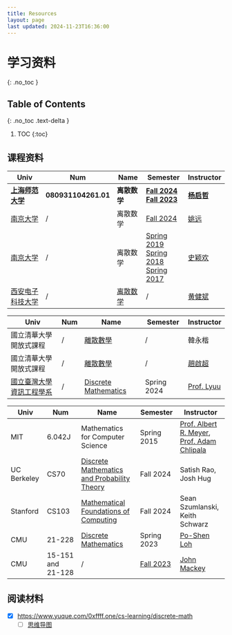 ```yaml
---
title: Resources
layout: page
last updated: 2024-11-23T16:36:00
---
```

# 学习资料
{: .no_toc }

## Table of Contents
{: .no_toc .text-delta }

1. TOC
{:toc}

## 课程资料

| **Univ**                               | **Num**             | **Name**                                             | **Semester**                                                                                                                                                                                   | **Instructor**                                      |
| -------------------------------------- | ------------------- | ---------------------------------------------------- | ---------------------------------------------------------------------------------------------------------------------------------------------------------------------------------------------- | --------------------------------------------------- |
| **[上海师范大学](https://www.shnu.edu.cn/)** | **080931104261.01** | **离散数学**                                             | **[Fall 2024](https://www.dm2024w.spacepenguin.com.cn/)<br>[Fall 2023](https://www.dm2023w.spacepenguin.com.cn/)**                                                                             | **[杨启哲](https://basics.sjtu.edu.cn/~yangqizhe/)**   |
| [南京大学](https://cs.nju.edu.cn/main.htm) | /                   | 离散数学                                                 | [Fall 2024](https://cs.nju.edu.cn/yuanyao/dismath.htm)                                                                                                                                         | [姚远](https://cs.nju.edu.cn/yuanyao/index.htm)       |
| [南京大学](https://cs.nju.edu.cn/main.htm) | /                   | 离散数学                                                 | [Spring 2019](https://cs.nju.edu.cn/shiyh/DM2019/index.htm)<br>[Spring 2018](https://cs.nju.edu.cn/shiyh/DM2018/index.htm)<br>[Spring 2017](https://cs.nju.edu.cn/shiyh/DM2017/index.html)<br> | [史颖欢](https://cs.nju.edu.cn/shiyh/index.htm)        |
| [西安电子科技大学](https://web.xidian.edu.cn/) | /                   | [离散数学](https://web.xidian.edu.cn/jbhuang/dmath.html) | /                                                                                                                                                                                              | [黄健斌](https://web.xidian.edu.cn/jbhuang/index.html) |

| **Univ**                                      | **Num** | **Name**                                                          | **Semester** | **Instructor**                                   |
| --------------------------------------------- | ------- | ----------------------------------------------------------------- | ------------ | ------------------------------------------------ |
| 國立清華大學開放式課程                                   | /       | [離散數學](https://ocw.nthu.edu.tw/ocw/index.php?page=course&cid=129) | /            | 韓永楷                                              |
| 國立清華大學開放式課程                                   | /       | [離散數學](https://ocw.nthu.edu.tw/ocw/index.php?page=course&cid=288) | /            | [趙啟超](https://www.ee.nthu.edu.tw/ccc/)           |
| [國立臺灣大學 資訊工程學系](https://www.csie.ntu.edu.tw/) | /       | [Discrete Mathematics](https://www.csie.ntu.edu.tw/~lyuu/dm.html) | Spring 2024  | [Prof. Lyuu](https://www.csie.ntu.edu.tw/~lyuu/) |

| **Univ**    | **Num**           | **Name**                                                                       | **Semester**                                                        | **Instructor**                                                                                                                                            |
| ----------- | ----------------- | ------------------------------------------------------------------------------ | ------------------------------------------------------------------- | --------------------------------------------------------------------------------------------------------------------------------------------------------- |
| MIT         | 6.042J            | Mathematics for Computer Science                                               | Spring 2015                                                         | [Prof. Albert R. Meyer](https://ocw.mit.edu/search/?q=Prof.+Albert+R.+Meyer),<br>[Prof. Adam Chlipala](https://ocw.mit.edu/search/?q=Prof.+Adam+Chlipala) |
| UC Berkeley | CS70              | [Discrete Mathematics and Probability Theory](https://www.eecs70.org/)         | Fall 2024                                                           | Satish Rao,<br>Josh Hug                                                                                                                                   |
| Stanford    | CS103             | [Mathematical Foundations of Computing](https://web.stanford.edu/class/cs103/) | Fall 2024                                                           | Sean Szumlanski,<br>Keith Schwarz                                                                                                                         |
| CMU         | 21-228            | [Discrete Mathematics](https://www.math.cmu.edu/~lohp/2023-228.shtml)          | Spring 2023                                                         | [Po-Shen Loh](https://www.poshenloh.com/)                                                                                                                 |
| CMU         | 15-151 and 21-128 | /                                                                              | [Fall 2023](https://www.math.cmu.edu/~jmackey/151_128/welcome.html) | [John Mackey](https://www.math.cmu.edu/~jmackey/)                                                                                                         |

## 阅读材料

- [x] <https://www.yuque.com/0xffff.one/cs-learning/discrete-math>
	- [ ] [思维导图](https://www.processon.com/view/link/5fbc20447d9c08478991b547)
